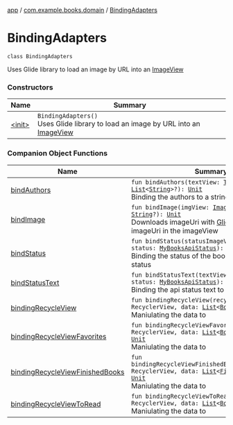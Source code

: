 [app](../../index.md) / [com.example.books.domain](../index.md) / [BindingAdapters](./index.md)

# BindingAdapters

`class BindingAdapters`

Uses Glide library to load an image by URL into an [ImageView](https://developer.android.com/reference/android/widget/ImageView.html)

### Constructors

| Name | Summary |
|---|---|
| [&lt;init&gt;](-init-.md) | `BindingAdapters()`<br>Uses Glide library to load an image by URL into an [ImageView](https://developer.android.com/reference/android/widget/ImageView.html) |

### Companion Object Functions

| Name | Summary |
|---|---|
| [bindAuthors](bind-authors.md) | `fun bindAuthors(textView: `[`TextView`](https://developer.android.com/reference/android/widget/TextView.html)`, authors: `[`List`](https://kotlinlang.org/api/latest/jvm/stdlib/kotlin.collections/-list/index.html)`<`[`String`](https://kotlinlang.org/api/latest/jvm/stdlib/kotlin/-string/index.html)`>?): `[`Unit`](https://kotlinlang.org/api/latest/jvm/stdlib/kotlin/-unit/index.html)<br>Binding the authors to a string |
| [bindImage](bind-image.md) | `fun bindImage(imgView: `[`ImageView`](https://developer.android.com/reference/android/widget/ImageView.html)`, thumbnail: `[`String`](https://kotlinlang.org/api/latest/jvm/stdlib/kotlin/-string/index.html)`?): `[`Unit`](https://kotlinlang.org/api/latest/jvm/stdlib/kotlin/-unit/index.html)<br>Downloads imageUri with [Glide](#) Glide will set the imageUri in the imageView |
| [bindStatus](bind-status.md) | `fun bindStatus(statusImageView: `[`ImageView`](https://developer.android.com/reference/android/widget/ImageView.html)`, status: `[`MyBooksApiStatus`](../../com.example.books.domain.book-search/-my-books-api-status/index.md)`): `[`Unit`](https://kotlinlang.org/api/latest/jvm/stdlib/kotlin/-unit/index.html)<br>Binding the status of the book to image of the status |
| [bindStatusText](bind-status-text.md) | `fun bindStatusText(textView: `[`TextView`](https://developer.android.com/reference/android/widget/TextView.html)`, status: `[`MyBooksApiStatus`](../../com.example.books.domain.book-search/-my-books-api-status/index.md)`): `[`Unit`](https://kotlinlang.org/api/latest/jvm/stdlib/kotlin/-unit/index.html)<br>Binding the api status text to a string |
| [bindingRecycleView](binding-recycle-view.md) | `fun bindingRecycleView(recyclerView: RecyclerView, data: `[`List`](https://kotlinlang.org/api/latest/jvm/stdlib/kotlin.collections/-list/index.html)`<`[`Book`](../../com.example.books.domain.models/-book/index.md)`>?): `[`Unit`](https://kotlinlang.org/api/latest/jvm/stdlib/kotlin/-unit/index.html)<br>Maniulating the data to |
| [bindingRecycleViewFavorites](binding-recycle-view-favorites.md) | `fun bindingRecycleViewFavorites(recyclerView: RecyclerView, data: `[`List`](https://kotlinlang.org/api/latest/jvm/stdlib/kotlin.collections/-list/index.html)`<`[`BookFavorite`](../../com.example.books.data.favorites/-book-favorite/index.md)`>?): `[`Unit`](https://kotlinlang.org/api/latest/jvm/stdlib/kotlin/-unit/index.html)<br>Maniulating the data to |
| [bindingRecycleViewFinishedBooks](binding-recycle-view-finished-books.md) | `fun bindingRecycleViewFinishedBooks(recyclerView: RecyclerView, data: `[`List`](https://kotlinlang.org/api/latest/jvm/stdlib/kotlin.collections/-list/index.html)`<`[`FinishedBook`](../../com.example.books.data.finished-books/-finished-book/index.md)`>?): `[`Unit`](https://kotlinlang.org/api/latest/jvm/stdlib/kotlin/-unit/index.html)<br>Maniulating the data to |
| [bindingRecycleViewToRead](binding-recycle-view-to-read.md) | `fun bindingRecycleViewToRead(recyclerView: RecyclerView, data: `[`List`](https://kotlinlang.org/api/latest/jvm/stdlib/kotlin.collections/-list/index.html)`<`[`BookToRead`](../../com.example.books.data.toread/-book-to-read/index.md)`>?): `[`Unit`](https://kotlinlang.org/api/latest/jvm/stdlib/kotlin/-unit/index.html)<br>Maniulating the data to |

